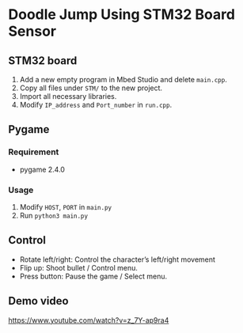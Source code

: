 # Doodle Jump Using STM32 Board Sensor

## STM32 board

1. Add a new empty program in Mbed Studio and delete `main.cpp`.
2. Copy all files under `STM/` to the new project.
3. Import all necessary libraries.
4. Modify `IP_address` and `Port_number` in `run.cpp`.

## Pygame

### Requirement

- pygame 2.4.0

### Usage

1. Modify `HOST`, `PORT` in `main.py`
2. Run `python3 main.py`

## Control

- Rotate left/right: Control the character’s left/right movement
- Flip up: Shoot bullet / Control menu.
- Press button: Pause the game / Select menu.

## Demo video

https://www.youtube.com/watch?v=z_7Y-ap9ra4

